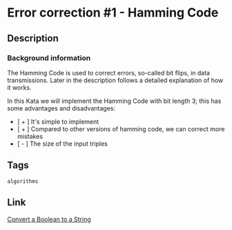 # Error correction #1 - Hamming Code

## Description

### Background information

The Hamming Code is used to correct errors, so-called bit flips, in data transmissions. Later in the description follows a detailed explanation of how it works.

In this Kata we will implement the Hamming Code with bit length 3; this has some advantages and disadvantages:

* [ + ] It's simple to implement
* [ + ] Compared to other versions of hamming code, we can correct more mistakes
* [ - ] The size of the input triples


## Tags

`algorithms`

## Link

[Convert a Boolean to a String](https://www.codewars.com/kata/551b4501ac0447318f0009cd?utm_source=newsletter)